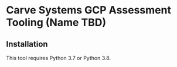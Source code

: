 # Carve Systems GCP Assessment Tooling (Name TBD)

## Installation

This tool requires Python 3.7 or Python 3.8.

